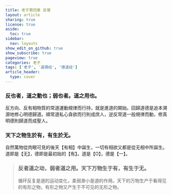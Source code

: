```yaml
---
title: 老子第四章 反復
layout: article
sharing: true
license: true
aside:
  toc: true
sidebar:
  nav: layouts
show_edit_on_github: true
show_subscribe: true
pageview: true
categories: 老子
tags: ['老子', '道德经', '德道经']
article_header:
  type: cover
---
```


### 反也者，道之動也；弱也者。道之用也。

反方向、反有相物質的常道運動規律而行持，就是進道的開始。回歸道德是追本溯源地修心明德歸道。順常道私心貪欲而行則成庶人，逆反常道一般規律而動，修真明德則歸道而成聖人。

### 天下之物生於有，有生於无。

自然萬物從肉眼可見的後天【有相】中誕生，一切有相欲又都是從无相中所誕生。道即是【无】，德即是最初始的【有】。道是【O】，德是【一】。

> ### 反者道之动，弱者道之用。天下万物生于有，有生于无。
>
> 循环反复是道的运动变化，柔弱渺小是道的作用。天下的万物生产于看得见的有形之物，有形之物又产生于不可见的无形之物。
